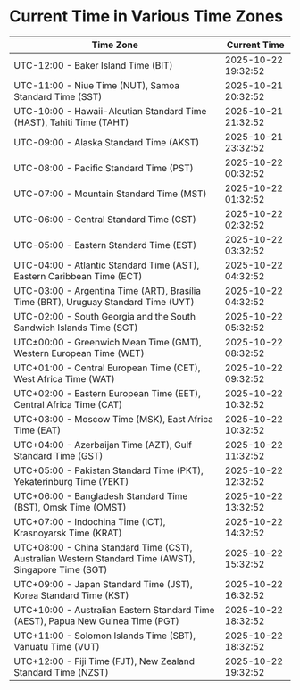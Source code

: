 # Current Time in Various Time Zones

| Time Zone | Current Time |
|-----------|--------------|
| UTC-12:00 - Baker Island Time (BIT) | 2025-10-22 19:32:52 |
| UTC-11:00 - Niue Time (NUT), Samoa Standard Time (SST) | 2025-10-21 20:32:52 |
| UTC-10:00 - Hawaii-Aleutian Standard Time (HAST), Tahiti Time (TAHT) | 2025-10-21 21:32:52 |
| UTC-09:00 - Alaska Standard Time (AKST) | 2025-10-21 23:32:52 |
| UTC-08:00 - Pacific Standard Time (PST) | 2025-10-22 00:32:52 |
| UTC-07:00 - Mountain Standard Time (MST) | 2025-10-22 01:32:52 |
| UTC-06:00 - Central Standard Time (CST) | 2025-10-22 02:32:52 |
| UTC-05:00 - Eastern Standard Time (EST) | 2025-10-22 03:32:52 |
| UTC-04:00 - Atlantic Standard Time (AST), Eastern Caribbean Time (ECT) | 2025-10-22 04:32:52 |
| UTC-03:00 - Argentina Time (ART), Brasília Time (BRT), Uruguay Standard Time (UYT) | 2025-10-22 04:32:52 |
| UTC-02:00 - South Georgia and the South Sandwich Islands Time (SGT) | 2025-10-22 05:32:52 |
| UTC±00:00 - Greenwich Mean Time (GMT), Western European Time (WET) | 2025-10-22 08:32:52 |
| UTC+01:00 - Central European Time (CET), West Africa Time (WAT) | 2025-10-22 09:32:52 |
| UTC+02:00 - Eastern European Time (EET), Central Africa Time (CAT) | 2025-10-22 10:32:52 |
| UTC+03:00 - Moscow Time (MSK), East Africa Time (EAT) | 2025-10-22 10:32:52 |
| UTC+04:00 - Azerbaijan Time (AZT), Gulf Standard Time (GST) | 2025-10-22 11:32:52 |
| UTC+05:00 - Pakistan Standard Time (PKT), Yekaterinburg Time (YEKT) | 2025-10-22 12:32:52 |
| UTC+06:00 - Bangladesh Standard Time (BST), Omsk Time (OMST) | 2025-10-22 13:32:52 |
| UTC+07:00 - Indochina Time (ICT), Krasnoyarsk Time (KRAT) | 2025-10-22 14:32:52 |
| UTC+08:00 - China Standard Time (CST), Australian Western Standard Time (AWST), Singapore Time (SGT) | 2025-10-22 15:32:52 |
| UTC+09:00 - Japan Standard Time (JST), Korea Standard Time (KST) | 2025-10-22 16:32:52 |
| UTC+10:00 - Australian Eastern Standard Time (AEST), Papua New Guinea Time (PGT) | 2025-10-22 18:32:52 |
| UTC+11:00 - Solomon Islands Time (SBT), Vanuatu Time (VUT) | 2025-10-22 18:32:52 |
| UTC+12:00 - Fiji Time (FJT), New Zealand Standard Time (NZST) | 2025-10-22 19:32:52 |
